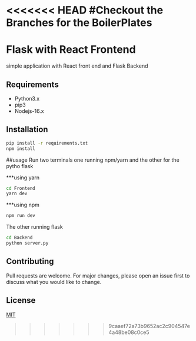 <<<<<<< HEAD
#Checkout the Branches for the BoilerPlates
=======
# Flask with React Frontend
simple application with React front end and Flask Backend


## Requirements
* Python3.x
* pip3
* Nodejs-16.x 



## Installation
```bash
pip install -r requirements.txt
npm install

```

##usage
Run two terminals 
one running npm/yarn and the other for the pytho flask

***using yarn
```bash
cd Frontend
yarn dev 
```
***using npm
```bash
npm run dev
```

The other running flask
```bash
cd Backend
python server.py
```

## Contributing
Pull requests are welcome. For major changes, please open an issue first to discuss what you would like to change.



## License
[MIT](https://choosealicense.com/licenses/mit/)

>>>>>>> 9caaef72a73b9652ac2c904547e4a48be08c0ce5
